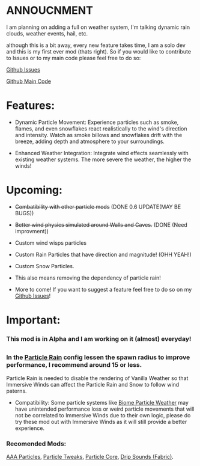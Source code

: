 # ANNOUCNMENT
I am planning on adding a full on weather system, I'm talking dynamic rain clouds, weather events, hail, etc.

although this is a bit away, every new feature takes time, I am a solo dev and this is my first ever mod (thats right). So if you would like to contribute to Issues or to my main code please feel free to do so:

[Github Issues](https://github.com/wVibzz/ImmersiveWinds/issues)

[Github Main Code](https://github.com/wVibzz/ImmersiveWinds)

# Features:

- Dynamic Particle Movement: Experience particles such as smoke, flames, and even snowflakes react realistically to the wind's direction and intensity. Watch as smoke billows and snowflakes drift with the breeze, adding depth and atmosphere to your surroundings.
  
- Enhanced Weather Integration: Integrate wind effects seamlessly with existing weather systems. The more severe the weather, the higher the winds!

# Upcoming:

- ~~Combatibility with other particle mods~~ (DONE 0.6 UPDATE(MAY BE BUGS))
- ~~Better wind physics simulated around Walls and Caves.~~ (DONE (Need improvment))
- Custom wind wisps particles
- Custom Rain Particles that have direction and magnitude! (OHH YEAH!)
- Custom Snow Particles.
- This also means removing the dependency of particle rain!
  
- More to come! If you want to suggest a feature feel free to do so on my [Github Issues](https://github.com/wVibzz/ImmersiveWinds/issues)!

# Important:
### This mod is in Alpha and I am working on it (almost) everyday!
##
### **In the [Particle Rain](https://modrinth.com/mod/particle-rain) config lessen the spawn radius to improve performance, I recommend around 15 or less.**

Particle Rain is needed to disable the rendering of Vanilla Weather so that Immersive Winds can affect the Particle Rain and Snow to follow wind paterns.

- Compatibility: Some particle systems like [Biome Particle Weather](https://modrinth.com/mod/biome_particle_weather) may have unintended performance loss or weird particle movements that will not be correlated to Immersive Winds due to their own logic, please do try these mod out with Immersive Winds as it will still provide a better experience.

### Recomended Mods:
  [AAA Particles](https://modrinth.com/mod/aaa-particles), [Particle Tweaks](https://modrinth.com/mod/particle-tweaks), [Particle Core](https://modrinth.com/mod/particle-core), [Drip Sounds (Fabric)](https://modrinth.com/mod/dripsounds-fabric).
